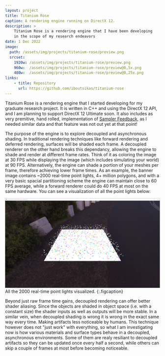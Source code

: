 ```yaml
---
layout: project
title: Titanium Rose
caption: A rendering engine running on DirectX 12.
description: >
    Titanium Rose is a rendering engine that I have been developing
    in the scope of my research endeavors
date: 1 Dec 2022
image: 
  path: /assets/img/projects/titanium-rose/preview.png
  srcset:
    1920w: /assets/img/projects/titanium-rose/preview.png
    960w:  /assets/img/projects/titanium-rose/preview@0,5x.png
    480w:  /assets/img/projects/titanium-rose/preview@0,25x.png
links:
    - title: Repository
      url: https://github.com/iboutsikas/titanium-rose
---
```


Titanium Rose is a rendering engine that I started developing for my graduate
research project. It is written in C++ and using the DirectX 12 API, and I am
planning to support DirectX 12 Ultimate soon. It also includes as very
premitive, hand rolled, implementation of 
[Sampler
Feedback](https://devblogs.microsoft.com/directx/coming-to-directx-12-sampler-feedback-some-useful-once-hidden-data-unlocked/),
as I needed similar data and that feature was not out yet at that point!

The purpose of the engine is to explore decoupled and asynchronous shading. In
traditional rendering techniques like forward rendering and deferred rendering,
surfaces will be shaded each frame. A decoupled renderer on the other hand
breaks this dependancy, allowing the engine to shade and render at different
frame rates. Think of it as coloring the image at 30 FPS while displaying the
image (which includes simulating your world) at 90 FPS. Alternatively, the
engine can shade a portion of your meshes per frame, therefore achieving lower
frame times. As an example, the banner image contains ~2000 real-time point
lights, 4+ million polygons, and with a very basic spacial partitioning scheme
the engine can maintain close to 60 FPS average, while a forward renderer could
do 40 FPS at most on the same hardware. You can see a visualization of all the
point lights below:

![](/assets/img/projects/titanium-rose/lights_galore.png)
All the 2000 real-time point lights visualized.
{:.figcaption}

Beyond just raw frame time gains, decoupled rendering can offer better shader
aliasing. Since the objects are shaded in object space (i.e. with a constant
size) the shader inputs as well as outputs will be more stable. In a similar
vein, when decoupled shading is wrong it is wrong in the exact same way every
time. Making artifacts less noticeable by humans. This technique however does
not "just work" with everything, so what I am investigating now is how various
materials and surface types behave in a decoupled, asynchronous environments.
Some of them are realy resiliant to decoupled artifacts so they can be updated
once every half a second, while others can skip a couple of frames at most
before becoming noticeable.

